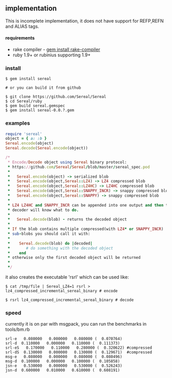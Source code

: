 ## implementation

This is incomplete implementation, it does not have support for REFP,REFN and ALIAS tags. 

#### requirements

* rake compiler - [gem install rake-compiler](https://github.com/luislavena/rake-compiler)
* ruby 1.9+ or rubinius supporting 1.9+

### install
```
$ gem install sereal

# or you can build it from github

$ git clone https://github.com/Sereal/Sereal
$ cd Sereal/ruby
$ gem build sereal.gemspec 
$ gem install sereal-0.0.?.gem 
```

### examples

```ruby
require 'sereal'
object = { a: :b }
Sereal.encode(object)
Sereal.decode(Sereal.encode(object))

/*
 * Encode/Decode object using Sereal binary protocol:
 * https://github.com/Sereal/Sereal/blob/master/sereal_spec.pod
 *
 *   Sereal.encode(object) -> serialized blob
 *   Sereal.encode(object,Sereal::LZ4) -> LZ4 compressed blob
 *   Sereal.encode(object,Sereal::LZ4HC) -> LZ4HC compressed blob
 *   Sereal.encode(object,Sereal::SNAPPY_INCR) -> snappy compressed blob
 *   Sereal.encode(object,Sereal::SNAPPY) -> snappy compressed blob
 *
 * LZ4 LZ4HC and SNAPPY_INCR can be appended into one output and then the
 * decoder will know what to do.
 *
 *   Sereal.decode(blob) - returns the decoded object
 *   
 * If the blob contains multiple compressed(with LZ4* or SNAPPY_INCR) 
 * sub-blobs you should call it with:
 *       
 *    Sereal.decode(blob) do |decoded|
 *       # do something with the decoded object 
 *    end
 * otherwise only the first decoded object will be returned
 *
 */
```

it also creates the executable 'rsrl' which can be used like:

```
$ cat /tmp/file | Sereal_LZ4=1 rsrl > lz4_compressed_incremental_sereal_binary # encode

$ rsrl lz4_compressed_incremental_sereal_binary # decode

```

### speed

currently it is on par with msgpack, you can run the benchmarks in tools/bm.rb

```
srl-e   0.080000   0.000000   0.080000 (  0.070764)
srl-d  0.110000   0.000000   0.110000 (  0.111373)
srl-eS   0.170000   0.110000   0.280000 (  0.320622) #compressed
srl-dS  0.130000   0.000000   0.130000 (  0.129671)  #compressed 
msg-e   0.080000   0.000000   0.080000 (  0.080496)
msg-d  0.100000   0.000000   0.100000 (  0.105858)
jsn-e   0.530000   0.000000   0.530000 (  0.526243)
jsn-d  0.600000   0.010000   0.610000 (  0.608191)
```

